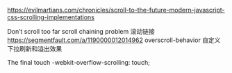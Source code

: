 https://evilmartians.com/chronicles/scroll-to-the-future-modern-javascript-css-scrolling-implementations

Don’t scroll too far
scroll chaining problem 滚动链接 https://segmentfault.com/a/1190000012014962
overscroll-behavior 自定义下拉刷新和溢出效果


The final touch
-webkit-overflow-scrolling: touch;